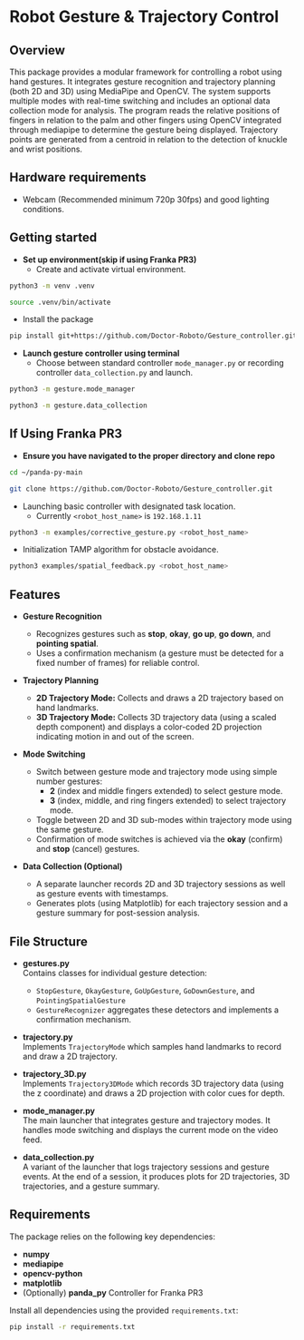 # Robot Gesture & Trajectory Control

## Overview

This package provides a modular framework for controlling a robot using hand gestures. It integrates gesture recognition and trajectory planning (both 2D and 3D) using MediaPipe and OpenCV. The system supports multiple modes with real-time switching and includes an optional data collection mode for analysis. The program reads the relative positions of fingers in relation to the palm and other fingers using OpenCV integrated through mediapipe to determine the gesture being displayed. Trajectory points are generated from a centroid in relation to the detection of knuckle and wrist positions.

## Hardware requirements

- Webcam (Recommended minimum 720p 30fps) and good lighting conditions.

## Getting started

- **Set up environment(skip if using Franka PR3)**
  - Create and activate virtual environment.
```bash
python3 -m venv .venv
```
```bash
source .venv/bin/activate
```
- Install the package 
```bash
pip install git+https://github.com/Doctor-Roboto/Gesture_controller.git
```
- **Launch gesture controller using terminal**
    - Choose between standard controller `mode_manager.py` or recording controller `data_collection.py` and launch. 
```bash
python3 -m gesture.mode_manager
```
```bash
python3 -m gesture.data_collection
```

  
## If Using Franka PR3
- **Ensure you have navigated to the proper directory and clone repo**
```bash
cd ~/panda-py-main  
```  
```bash
git clone https://github.com/Doctor-Roboto/Gesture_controller.git  
```
- Launching basic controller with designated task location.
  - Currently `<robot_host_name>` is `192.168.1.11`
```bash
python3 -m examples/corrective_gesture.py <robot_host_name>
```
  - Initialization TAMP algorithm for obstacle avoidance.
```bash
python3 examples/spatial_feedback.py <robot_host_name>
```

## Features

- **Gesture Recognition**
  - Recognizes gestures such as **stop**, **okay**, **go up**, **go down**, and **pointing spatial**.
  - Uses a confirmation mechanism (a gesture must be detected for a fixed number of frames) for reliable control.

- **Trajectory Planning**
  - **2D Trajectory Mode:** Collects and draws a 2D trajectory based on hand landmarks.
  - **3D Trajectory Mode:** Collects 3D trajectory data (using a scaled depth component) and displays a color-coded 2D projection indicating motion in and out of the screen.

- **Mode Switching**
  - Switch between gesture mode and trajectory mode using simple number gestures:
    - **2** (index and middle fingers extended) to select gesture mode.
    - **3** (index, middle, and ring fingers extended) to select trajectory mode.
  - Toggle between 2D and 3D sub-modes within trajectory mode using the same gesture.
  - Confirmation of mode switches is achieved via the **okay** (confirm) and **stop** (cancel) gestures.

- **Data Collection (Optional)**
  - A separate launcher records 2D and 3D trajectory sessions as well as gesture events with timestamps.
  - Generates plots (using Matplotlib) for each trajectory session and a gesture summary for post-session analysis.

## File Structure

- **gestures.py**  
  Contains classes for individual gesture detection:
  - `StopGesture`, `OkayGesture`, `GoUpGesture`, `GoDownGesture`, and `PointingSpatialGesture`
  - `GestureRecognizer` aggregates these detectors and implements a confirmation mechanism.

- **trajectory.py**  
  Implements `TrajectoryMode` which samples hand landmarks to record and draw a 2D trajectory.

- **trajectory_3D.py**  
  Implements `Trajectory3DMode` which records 3D trajectory data (using the z coordinate) and draws a 2D projection with color cues for depth.

- **mode_manager.py**  
  The main launcher that integrates gesture and trajectory modes. It handles mode switching and displays the current mode on the video feed.

- **data_collection.py**  
  A variant of the launcher that logs trajectory sessions and gesture events. At the end of a session, it produces plots for 2D trajectories, 3D trajectories, and a gesture summary.

## Requirements

The package relies on the following key dependencies:

- **numpy**
- **mediapipe**
- **opencv-python**
- **matplotlib**
- (Optionally) **panda_py** Controller for Franka PR3

Install all dependencies using the provided `requirements.txt`:

```bash
pip install -r requirements.txt

